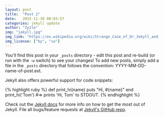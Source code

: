 ```yaml
---
layout: post
title:  "Post 2"
date:   2015-11-30 00:03:57
categories: jekyll update
author: "Zyzle"
img: "jekyll.jpg"
img_link: "https://en.wikipedia.org/wiki/Strange_Case_of_Dr_Jekyll_and_Mr_Hyde#/media/File:Dr_Jekyll_and_Mr_Hyde_poster_edit2.jpg"
img_license: ["by", "sa"]
---
```


You'll find this post in your `_posts` directory - edit this post and re-build (or run with the `-w` switch) to see your changes!
To add new posts, simply add a file in the `_posts` directory that follows the convention: YYYY-MM-DD-name-of-post.ext.

Jekyll also offers powerful support for code snippets:

{% highlight ruby %}
def print_hi(name)
  puts "Hi, #{name}"
end
print_hi('Tom')
#=> prints 'Hi, Tom' to STDOUT.
{% endhighlight %}

Check out the [Jekyll docs][jekyll] for more info on how to get the most out of Jekyll. File all bugs/feature requests at [Jekyll's GitHub repo][jekyll-gh].

[jekyll-gh]: https://github.com/jekyll/jekyll
[jekyll]:    http://jekyllrb.com
